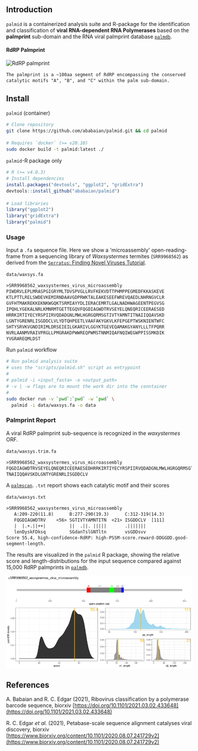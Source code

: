 ## Introduction

`palmid` is a containerized analysis suite and R-package for the identification and classification of **viral RNA-dependent RNA Polymerases** based on the **palmprint** sub-domain and the RNA viral palmprint database [`palmdb`](https://github.com/rcedgar/palmdb).

#### RdRP Palmprint

![RdRP palmprint](http://drive5.com/images/palm_structure_figure.png)

	The palmprint is a ~100aa segment of RdRP encompassing the conserved catalytic motifs "A", "B", and "C" within the palm sub-domain.

## Install

`palmid` (container)
```bash
# Clone repository
git clone https://github.com/ababaian/palmid.git && cd palmid

# Requires `docker` (>= v20.10)
sudo docker build -t palmid:latest ./

```

`palmid`-R package only
```R
# R (>= v4.0.3)
# Install dependencies
install.packages("devtools", "ggplot2", "gridExtra")
devtools::install_github("ababaian/palmid")

# Load libraries
library("ggplot2")
library("gridExtra")
library("palmid")

```

### Usage

Input a `.fa` sequence file. Here we show a 'microassembly' open-reading-frame from a sequencing library of _Waxsystermes_ termites (`SRR9968562`) as derived from the [`Serratus`: Finding Novel Viruses Tutorial](https://github.com/ababaian/serratus/wiki/Find_novel_viruses).


`data/waxsys.fa`
```
>SRR9968562_waxsystermes_virus_microassembly
PIWDRVLEPLMRASPGIGRYMLTDVSPVGLLRVFKEKVDTTPHMPPEGMEDFKKASKEVE
KTLPTTLRELSWDEVKEMIRNDAAVGDPRWKTALEAKESEEFWREVQAEDLNHRNGVCLR
GVFHTMAKREKKEKNKWGQKTSRMIAYYDLIERACEMRTLGALNADHWAGEENTPEGVSG
IPQHLYGEKALNRLKMNRMTGETTEGQVFQGDIAGWDTRVSEYELQNEQRICEERAESED
HRRKIRTIYECYRSPIIRVQDADGNLMWLHGRGQRMSGTIVTYAMNTITNAIIQQAVSKD
LGNTYGRENRLISGDDCLVLYDTQHPEETLVAAFAKYGKVLKFEPGEPTWSKNIENTWFC
SHTYSRVKVGNDIRIMLDRSEIEILGKARIVLGGYKTGEVEQAMAKGYANYLLLTFPQRR
NVRLAANMVRAIVPRGLLPMGRAKDPWWREQPWMSTNNMIQAFNQIWEGWPPISSMKDIK
YVGRAREQMLDST
```

Run `palmid` workflow

```bash
# Run palmid analysis suite
# uses the "scripts/palmid.sh" script as entrypoint
#
# palmid -i <input_fasta> -o <output_path>
# -v | -w flags are to mount the work dir into the conntainer
#
sudo docker run -v `pwd`:`pwd` -w `pwd` \
  palmid -i data/waxsys.fa -o data

```

### Palmprint Report

A viral RdRP palmprint sub-sequence is recognized in the _waxystermes_ ORF.

`data/waxsys.trim.fa`
```
>SRR9968562_waxsystermes_virus_microassembly
FQGDIAGWDTRVSEYELQNEQRICEERAESEDHRRKIRTIYECYRSPIIRVQDADGNLMWLHGRGQRMSGTIVTYAMNTI
TNAIIQQAVSKDLGNTYGRENRLISGDDCLV
```

A [`palmscan`](https://github.com/rcedgar/palmscan). `.txt` report shows each catalytic motif and their scores

`data/waxsys.txt`
```
>SRR9968562_waxsystermes_virus_microassembly
   A:209-220(11.8)      B:277-290(19.3)      C:312-319(14.3)
   FQGDIAGWDTRV    <56> SGTIVTYAMNTITN  <21> ISGDDCLV  [111]
   |  |.+.||++|         ||  .||. |||||       .|||||||
   lenDyskFDksq         SGdanTslGNTltn       vsGDDsvv
Score 55.4, high-confidence-RdRP: high-PSSM-score.reward-DDGGDD.good-segment-length.

```

The results are visualized in the `palmid` R package, showing the relative score and length-distributions for the input sequence compared against 15,000 RdRP palmprints in [`palmdb`](https://github.com/rcedgar/palmdb).

![Waxsystermes virus palmprint report](data/waxsys_pp.png) 

## References

A. Babaian and R. C. Edgar (2021), Ribovirus classification by a polymerase barcode sequence, biorxiv
[https://doi.org/10.1101/2021.03.02.433648](https://doi.org/10.1101/2021.03.02.433648)

R. C. Edgar _et al._ (2021), Petabase-scale sequence alignment catalyses viral discovery, biorxiv [https://www.biorxiv.org/content/10.1101/2020.08.07.241729v2](https://www.biorxiv.org/content/10.1101/2020.08.07.241729v2)
